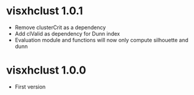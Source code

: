 # visxhclust 1.0.1

- Remove clusterCrit as a dependency
- Add clValid as dependency for Dunn index
- Evaluation module and functions will now only compute silhouette and dunn

# visxhclust 1.0.0

- First version
